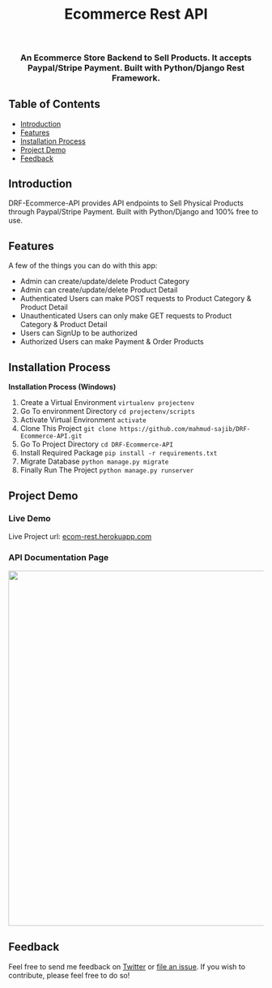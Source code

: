 <h1 align="center"> Ecommerce Rest API </h1> <br>


<h3 align="center">
  An Ecommerce Store Backend to Sell Products. It accepts Paypal/Stripe Payment. Built with Python/Django Rest Framework.
</h3>

## Table of Contents

- [Introduction](#introduction)
- [Features](#features)
- [Installation Process](#installation-process)
- [Project Demo](#project-demo)
- [Feedback](#feedback)

## Introduction

DRF-Ecommerce-API provides API endpoints to Sell Physical Products through Paypal/Stripe Payment. Built with Python/Django and 100% free to use.

## Features

A few of the things you can do with this app:

* Admin can create/update/delete Product Category
* Admin can create/update/delete Product Detail
* Authenticated Users can make POST requests to Product Category & Product Detail
* Unauthenticated Users can only make GET requests to Product Category & Product Detail
* Users can SignUp to be authorized
* Authorized Users can make Payment & Order Products

## Installation Process

**Installation Process (Windows)**

1. Create a Virtual Environment `virtualenv projectenv`
2. Go To environment Directory `cd projectenv/scripts`
3. Activate Virtual Environment `activate`
4. Clone This Project `git clone https://github.com/mahmud-sajib/DRF-Ecommerce-API.git`
5. Go To Project Directory `cd DRF-Ecommerce-API`
6. Install Required Package `pip install -r requirements.txt`
7. Migrate Database `python manage.py migrate`
8. Finally Run The Project `python manage.py runserver`

## Project Demo

### Live Demo

Live Project url: [ecom-rest.herokuapp.com](https://ecom-rest.herokuapp.com/)

### API Documentation Page

<p>
  <img src = "https://i.imgur.com/sumANAq.png" width=700>
</p>

## Feedback

Feel free to send me feedback on [Twitter](https://twitter.com/MahmudSajib18) or [file an issue](https://github.com/mahmud-sajib/DRF-Ecommerce-API/issues/new). If you wish to contribute, please feel free to do so!

